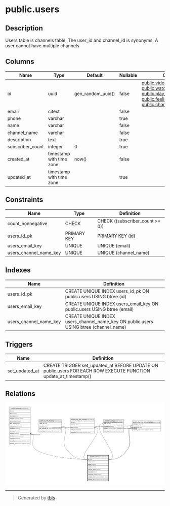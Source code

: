 # public.users

## Description

Users table is channels table. The user_id and channel_id is synonyms. A user cannot have multiple channels

## Columns

| Name | Type | Default | Nullable | Children | Parents | Comment |
| ---- | ---- | ------- | -------- | -------- | ------- | ------- |
| id | uuid | gen_random_uuid() | false | [public.videos](public.videos.md) [public.watch_history](public.watch_history.md) [public.play_list_names](public.play_list_names.md) [public.feelings](public.feelings.md) [public.channel_subscriptions](public.channel_subscriptions.md) |  |  |
| email | citext |  | false |  |  |  |
| phone | varchar |  | true |  |  |  |
| name | varchar |  | false |  |  |  |
| channel_name | varchar |  | false |  |  |  |
| description | text |  | true |  |  |  |
| subscriber_count | integer | 0 | true |  |  |  |
| created_at | timestamp with time zone | now() | false |  |  |  |
| updated_at | timestamp with time zone |  | true |  |  |  |

## Constraints

| Name | Type | Definition |
| ---- | ---- | ---------- |
| count_nonnegative | CHECK | CHECK ((subscriber_count >= 0)) |
| users_id_pk | PRIMARY KEY | PRIMARY KEY (id) |
| users_email_key | UNIQUE | UNIQUE (email) |
| users_channel_name_key | UNIQUE | UNIQUE (channel_name) |

## Indexes

| Name | Definition |
| ---- | ---------- |
| users_id_pk | CREATE UNIQUE INDEX users_id_pk ON public.users USING btree (id) |
| users_email_key | CREATE UNIQUE INDEX users_email_key ON public.users USING btree (email) |
| users_channel_name_key | CREATE UNIQUE INDEX users_channel_name_key ON public.users USING btree (channel_name) |

## Triggers

| Name | Definition |
| ---- | ---------- |
| set_updated_at | CREATE TRIGGER set_updated_at BEFORE UPDATE ON public.users FOR EACH ROW EXECUTE FUNCTION update_at_timestamp() |

## Relations

![er](public.users.svg)

---

> Generated by [tbls](https://github.com/k1LoW/tbls)
